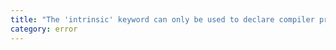 ```yaml
---
title: "The 'intrinsic' keyword can only be used to declare compiler provided intrinsic types."
category: error
---
```

